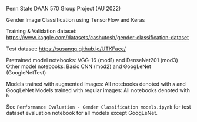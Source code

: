 Penn State DAAN 570 Group Project (AU 2022)

Gender Image Classification using TensorFlow and Keras

Training & Validation dataset:
https://www.kaggle.com/datasets/cashutosh/gender-classification-dataset

Test dataset:
https://susanqq.github.io/UTKFace/

Pretrained model notebooks: VGG-16 (mod1) and DenseNet201 (mod3)
Other model notebooks: Basic CNN (mod2) and GoogLeNet (GoogleNetTest)

Models trained with augmented images: All notebooks denoted with `a` and GoogLeNet
Models trained with regular images: All notebooks denoted with `b`

See `Performance Evaluation - Gender Classification models.ipynb` for test dataset evaluation notebook for all models except GoogLeNet.
